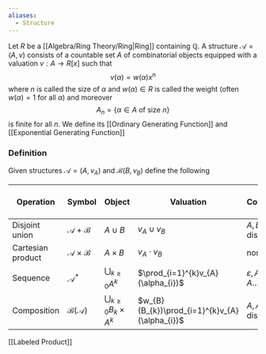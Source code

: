 ```yaml
---
aliases:
  - Structure
---
```

Let $R$ be a [[Algebra/Ring Theory/Ring|Ring]] containing $\mathbb{Q}$.
A structure $\mathcal{A}=(A,v)$ consists of a countable set $A$ of combinatorial objects
equipped with a valuation $v:A\to R[x]$ such that 
$$
v(\alpha) = w(\alpha)x^{n}
$$
where $n$ is called the size of $\alpha$ and $w(\alpha)\in R$ is called the weight 
(often $w(\alpha)=1$ for all $\alpha$)
and moreover 
$$
A_{n} = \{ \alpha \in A \text{ of size }n \}
$$
is finite for all $n$.
We define its [[Ordinary Generating Function]]
and [[Exponential Generating Function]]
### Definition
Given structures $\mathcal{A}=(A,v_{A})$ and $\mathcal{B}(B,v_{B})$ define the following

| Operation         | Symbol                          | Object                               | Valuation                                      | Conditions                               | [[Ordinary Generating Function\|OGF]]                |
| ----------------- | ------------------------------- | ------------------------------------ | ---------------------------------------------- | ---------------------------------------- | ---------------------------------------------------- |
| Disjoint union    | $\mathcal{A}+\mathcal{B}$       | $A\cup B$                            | $v_{A}\cup v_{B}$                              | $A,B$ disjoint                           | $f_{\mathcal{A}}+f_{\mathcal{B}}$                    |
| Cartesian product | $\mathcal{A}\times \mathcal{B}$ | $A\times B$                          | $v_{A}\cdot v_{B}$                             | none                                     | $f_{\mathcal{A}}\cdot f_{\mathcal{B}}$               |
| Sequence          | $\mathcal{A}^{*}$               | $\bigcup_{k\geq 0} A^{k}$            | $\prod_{i=1}^{k}v_{A}(\alpha_{i})$             | $\varepsilon,A,A\times A \dots$ disjoint | $\frac{1}{1-f_{\mathcal{A}}}$                        |
| Composition       | $\mathcal{B}(\mathcal{A})$      | $\bigcup_{k\geq 0}B_{k}\times A^{k}$ | $w_{B}(B_{k})\prod_{i=1}^{k}v_{A}(\alpha_{i})$ | $A,A\times A, \dots$ disjoint            | $b_{0}+\sum_{k\geq 1} b_{k}(f_{\mathcal{A}}(x))^{k}$ |
[[Labeled Product]]